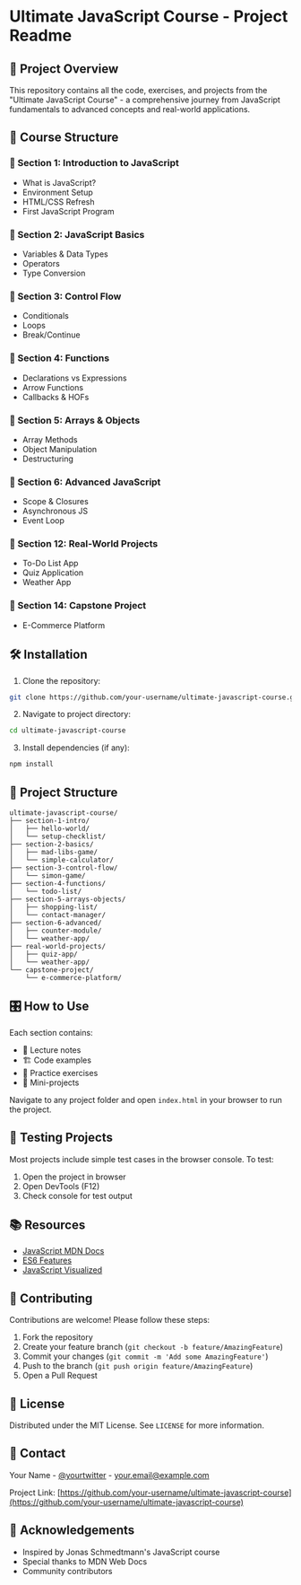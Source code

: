 # Ultimate JavaScript Course - Project Readme

## 📌 Project Overview
This repository contains all the code, exercises, and projects from the "Ultimate JavaScript Course" - a comprehensive journey from JavaScript fundamentals to advanced concepts and real-world applications.

## 🚀 Course Structure

### 🔵 Section 1: Introduction to JavaScript
- What is JavaScript?
- Environment Setup
- HTML/CSS Refresh
- First JavaScript Program

### 🔵 Section 2: JavaScript Basics
- Variables & Data Types
- Operators
- Type Conversion

### 🔵 Section 3: Control Flow
- Conditionals
- Loops
- Break/Continue

### 🔵 Section 4: Functions
- Declarations vs Expressions
- Arrow Functions
- Callbacks & HOFs

### 🔵 Section 5: Arrays & Objects
- Array Methods
- Object Manipulation
- Destructuring

### 🔵 Section 6: Advanced JavaScript
- Scope & Closures
- Asynchronous JS
- Event Loop

### 🔵 Section 12: Real-World Projects
- To-Do List App
- Quiz Application
- Weather App

### 🔵 Section 14: Capstone Project
- E-Commerce Platform

## 🛠️ Installation

1. Clone the repository:
```bash
git clone https://github.com/your-username/ultimate-javascript-course.git
```

2. Navigate to project directory:
```bash
cd ultimate-javascript-course
```

3. Install dependencies (if any):
```bash
npm install
```

## 📂 Project Structure

```
ultimate-javascript-course/
├── section-1-intro/
│   ├── hello-world/
│   └── setup-checklist/
├── section-2-basics/
│   ├── mad-libs-game/
│   └── simple-calculator/
├── section-3-control-flow/
│   └── simon-game/
├── section-4-functions/
│   └── todo-list/
├── section-5-arrays-objects/
│   ├── shopping-list/
│   └── contact-manager/
├── section-6-advanced/
│   ├── counter-module/
│   └── weather-app/
├── real-world-projects/
│   ├── quiz-app/
│   └── weather-app/
└── capstone-project/
    └── e-commerce-platform/
```

## 🎛️ How to Use

Each section contains:
- 📝 Lecture notes
- 🏗️ Code examples
- 🧩 Practice exercises
- 🎯 Mini-projects

Navigate to any project folder and open `index.html` in your browser to run the project.

## 🧪 Testing Projects

Most projects include simple test cases in the browser console. To test:

1. Open the project in browser
2. Open DevTools (F12)
3. Check console for test output

## 📚 Resources

- [JavaScript MDN Docs](https://developer.mozilla.org/en-US/docs/Web/JavaScript)
- [ES6 Features](https://es6-features.org)
- [JavaScript Visualized](https://dev.to/lydiahallie/javascript-visualized-series)

## 🤝 Contributing

Contributions are welcome! Please follow these steps:

1. Fork the repository
2. Create your feature branch (`git checkout -b feature/AmazingFeature`)
3. Commit your changes (`git commit -m 'Add some AmazingFeature'`)
4. Push to the branch (`git push origin feature/AmazingFeature`)
5. Open a Pull Request

## 📜 License

Distributed under the MIT License. See `LICENSE` for more information.

## 📧 Contact

Your Name - [@yourtwitter](https://twitter.com/yourtwitter) - your.email@example.com

Project Link: [https://github.com/your-username/ultimate-javascript-course](https://github.com/your-username/ultimate-javascript-course)

## 🎉 Acknowledgements

- Inspired by Jonas Schmedtmann's JavaScript course
- Special thanks to MDN Web Docs
- Community contributors
